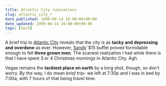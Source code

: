 ```yaml
---
title: Atlantic City ruminations
slug: atlantic_city_r
date_published: 1999-08-14 16:00:00+00:00
date_updated: 1999-08-14 16:00:00+00:00
tags: [tech]
---
```

A brief trip to [Atlantic City](http://www.atlanticcity.com) reveals that the city is as **tacky and depressing and overdone** as ever. However, [Sands](http://www.acsands.com/)‘ $15 buffet proved formidable enough to fell **three grown men**. The scariest realization I had while there is that I have spent 3 or 4 Christmas mornings in Atlantic City. Agh.

Vegas remains the **tackiest place on earth** by a long shot, though, so don’t worry. By the way, I do mean *brief* trip– we left at 7:30p and I was in bed by 7:00a, with 7 hours of that being travel time.
